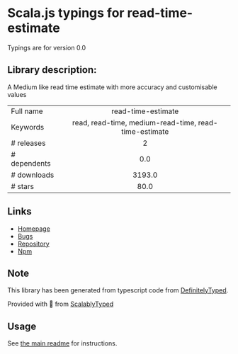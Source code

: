 
# Scala.js typings for read-time-estimate

Typings are for version 0.0

## Library description:
A Medium like read time estimate with more accuracy and customisable values

|                    |                 |
| ------------------ | :-------------: |
| Full name          | read-time-estimate |
| Keywords           | read, read-time, medium-read-time, read-time-estimate |
| # releases         | 2 |
| # dependents       | 0.0 |
| # downloads        | 3193.0 |
| # stars            | 80.0 |

## Links
- [Homepage](https://github.com/pritishvaidya/read-time-estimate#readme)
- [Bugs](https://github.com/pritishvaidya/read-time-estimate/issues)
- [Repository](https://github.com/pritishvaidya/read-time-estimate)
- [Npm](https://www.npmjs.com/package/read-time-estimate)
    


## Note
This library has been generated from typescript code from [DefinitelyTyped](https://definitelytyped.org).

Provided with :purple_heart: from [ScalablyTyped](https://github.com/oyvindberg/ScalablyTyped)

## Usage
See [the main readme](../../readme.md) for instructions.


